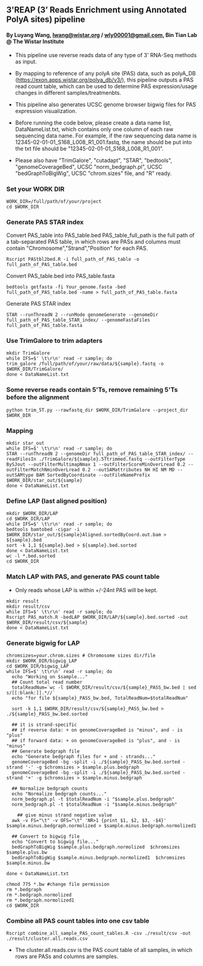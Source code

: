 
## 3'REAP (3’ Reads Enrichment using Annotated PolyA sites) pipeline

#### By Luyang Wang, lwang@wistar.org / wly00001@gmail.com, Bin Tian Lab @ The Wistar Institute

- This pipeline use reverse reads data of any type of 3' RNA-Seq methods as input. 

- By mapping to reference of any polyA site (PAS) data, such as polyA_DB (https://exon.apps.wistar.org/polya_db/v3/), this pipeline outputs a PAS read count table, which can be used to determine PAS expression/usage changes in different samples/treatmenbts. 

- This pipeline also generates UCSC genome browser bigwig files for PAS expression visualization.

- Before running the code below, please create a data name list, DataNameList.txt, which contains only one column of each raw sequencing data name. For example, if the raw sequencing data name is 12345-02-01-01_S168_L008_R1_001.fastq, the name should be put into the txt file should be "12345-02-01-01_S168_L008_R1_001".

- Please also have "TrimGalore", "cutadapt", "STAR", "bedtools", "genomeCoverageBed", UCSC "norm_bedgraph.pl", UCSC "bedGraphToBigWig", UCSC "chrom.sizes" file, and "R" ready.

### Set your WORK DIR
```
WORK_DIR=/full/path/of/your/project
cd $WORK_DIR
```


### Generate PAS STAR index
Convert PAS_table into PAS_table.bed
PAS_table_full_path is the full path of a tab-separated PAS table, in which rows are PASs and columns must contain "Chromosome","Strand","Position" for each PAS.
```
Rscript PAStbl2bed.R -i full_path_of_PAS_table -o full_path_of_PAS_table.bed
```
Convert PAS_table.bed into PAS_table.fasta
```
bedtools getfasta -fi Your_genome.fasta -bed full_path_of_PAS_table.bed -name > full_path_of_PAS_table.fasta
```
Generate PAS STAR index
```
STAR --runThreadN 2 --runMode genomeGenerate --genomeDir full_path_of_PAS_table_STAR_index/ --genomeFastaFiles full_path_of_PAS_table.fasta
```



### Use TrimGalore to trim adapters
```
mkdir TrimGalore
while IFS=$' \t\r\n' read -r sample; do
trim_galore /full/path/of/your/raw/data/${sample}.fastq -o $WORK_DIR/TrimGalore/
done < DataNameList.txt
```



### Some reverse reads contain 5'Ts, remove remaining 5'Ts before the alignment
```
python trim_5T.py --rawfastq_dir $WORK_DIR/TrimGalore --project_dir $WORK_DIR
```



### Mapping
```
mkdir star_out
while IFS=$' \t\r\n' read -r sample; do
STAR --runThreadN 2 --genomeDir full_path_of_PAS_table_STAR_index/ --readFilesIn ./TrimGalore/${sample}.5Ttrimmed.fastq --outFilterType BySJout --outFilterMultimapNmax 1 --outFilterScoreMinOverLread 0.2 --outFilterMatchNminOverLread 0.2 --outSAMattributes NH HI NM MD --outSAMtype BAM SortedByCoordinate --outFileNamePrefix $WORK_DIR/star_out/${sample}
done < DataNameList.txt
```



### Define LAP (last aligned position)
```
mkdir $WORK_DIR/LAP
cd $WORK_DIR/LAP
while IFS=$' \t\r\n' read -r sample; do
bedtools bamtobed -cigar -i $WORK_DIR/star_out/${sample}Aligned.sortedByCoord.out.bam > ${sample}.bed
sort -k 1,1 ${sample}.bed > ${sample}.bed.sorted
done < DataNameList.txt
wc -l *.bed.sorted
cd $WORK_DIR
```



### Match LAP with PAS, and generate PAS count table
- Only reads whose LAP is within +/-24nt PAS will be kept.
```
mkdir result
mkdir result/csv
while IFS=$' \t\r\n' read -r sample; do
Rscript PAS_match.R -bedLAP $WORK_DIR/LAP/${sample}.bed.sorted -out $WORK_DIR/result/csv/${sample}
done < DataNameList.txt
```



### Generate bigwig for LAP
```
chromsizes=your.chrom.sizes # Chromosome sizes dir/file
mkdir $WORK_DIR/bigwig_LAP
cd $WORK_DIR/bigwig_LAP
while IFS=$' \t\r\n' read -r sample; do
  echo "Working on $sample..."
  ## Count total read number
  totalReadNum=`wc -l $WORK_DIR/result/csv/${sample}_PASS_bw.bed | sed s/[[:blank:]].*//`
  echo "for file ${sample}_PASS_bw.bed, TotalReadNum=$totalReadNum"

  sort -k 1,1 $WORK_DIR/result/csv/${sample}_PASS_bw.bed > ./${sample}_PASS_bw.bed.sorted

  ## it is strand-specific 
  ## if reverse data: + on genomeCoverageBed is "minus", and - is "plus"
  ## if forward data: + on genomeCoverageBed is "plus", and - is "minus"
  ## Generate bedgraph file
  echo "Generate bedgraph files for + and - strands..."
  genomeCoverageBed -bg -split -i ./${sample}_PASS_bw.bed.sorted -strand '-' -g $chromsizes > $sample.plus.bedgraph
  genomeCoverageBed -bg -split -i ./${sample}_PASS_bw.bed.sorted -strand '+' -g $chromsizes > $sample.minus.bedgraph

  ## Normalize bedgraph counts
  echo "Normalize bedgraph counts..."
  norm_bedgraph.pl -t $totalReadNum -i "$sample.plus.bedgraph"
  norm_bedgraph.pl -t $totalReadNum -i "$sample.minus.bedgraph"

	## give minus strand negative value
  awk -v FS="\t" -v OFS="\t" 'NR>1 {print $1, $2, $3, -$4}' $sample.minus.bedgraph.normolized > $sample.minus.bedgraph.normolized1 

  ## Convert to bigwig file
  echo "Convert to bigwig file..."
  bedGraphToBigWig $sample.plus.bedgraph.normolized  $chromsizes $sample.plus.bw
  bedGraphToBigWig $sample.minus.bedgraph.normolized1  $chromsizes $sample.minus.bw

done < DataNameList.txt

chmod 775 *.bw #change file permission
rm *.bedgraph
rm *.bedgraph.normolized
rm *.bedgraph.normolized1
cd $WORK_DIR
```



### Combine all PAS count tables into one csv table
```
Rscript combine_all_sample_PAS_count_tables.R -csv ./result/csv -out ./result/cluster.all.reads.csv
```



- The cluster.all.reads.csv is the PAS count table of all samples, in which rows are PASs and columns are samples.



